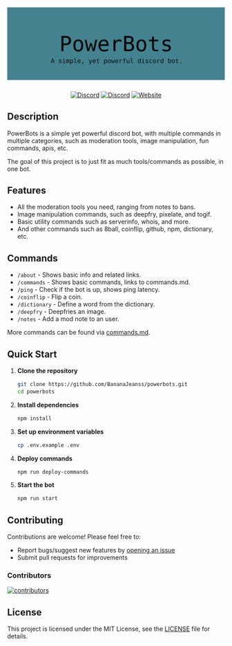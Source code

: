 <h1 style="text-align: center;">
<img src="assets/banner.png" alt="Banner" />
</h1>

<div align="center">

[![Discord](https://img.shields.io/badge/Discord%20Server-5865F2?style=flat&logo=discord&logoColor=white)](https://discord.gg/jKSrkhSG4V)
[![Discord](https://img.shields.io/badge/Bot%20Invite-0099ff?style=flat&logo=discord&logoColor=white)](https://discord.com/oauth2/authorize?client_id=1397525248202637312)
[![Website](https://img.shields.io/badge/Website-44828f?style=flat&logo=express&logoColor=white)](https://powerbots.bnajns.hackclub.app)

</div>

## Description

PowerBots is a simple yet powerful discord bot, with multiple commands in multiple categories, such as moderation tools, image manipulation, fun commands, apis, etc.

The goal of this project is to just fit as much tools/commands as possible, in one bot.

## Features

- All the moderation tools you need, ranging from notes to bans.
- Image manipulation commands, such as deepfry, pixelate, and togif.
- Basic utility commands such as serverinfo, whois, and more.
- And other commands such as 8ball, coinflip, github, npm, dictionary, etc.

## Commands

- `/about` - Shows basic info and related links.
- `/commands` - Shows basic commands, links to commands.md.
- `/ping` - Check if the bot is up, shows ping latency.
- `/coinflip` - Flip a coin.
- `/dictionary` - Define a word from the dictionary.
- `/deepfry` - Deepfries an image.
- `/notes` - Add a mod note to an user.

More commands can be found via [commands.md](commands.md).

## Quick Start

1. **Clone the repository**

   ```sh
   git clone https://github.com/BananaJeanss/powerbots.git
   cd powerbots
   ```

2. **Install dependencies**

   ```sh
   npm install
   ```

3. **Set up environment variables**

   ```sh
   cp .env.example .env
   ```

4. **Deploy commands**

   ```sh
   npm run deploy-commands
   ```

5. **Start the bot**

    ```sh
    npm run start
    ```

## Contributing

Contributions are welcome! Please feel free to:

- Report bugs/suggest new features by [opening an issue](https://github.com/BananaJeanss/powerbots/issues)
- Submit pull requests for improvements

### Contributors

[![contributors](https://contributors-img.web.app/image?repo=BananaJeanss/powerbots)](https://github.com/BananaJeanss/powerbots/graphs/contributors)

## License

This project is licensed under the MIT License, see the [LICENSE](LICENSE) file for details.
